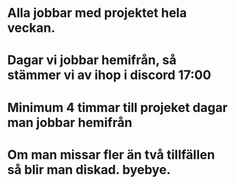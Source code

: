#  Alla jobbar med projektet hela veckan. 
#  Dagar vi jobbar hemifrån, så stämmer vi av ihop i discord 17:00 
#  Minimum 4 timmar till projeket dagar man jobbar hemifrån 

#  Om man missar fler än två tillfällen så blir man diskad.  byebye. 


